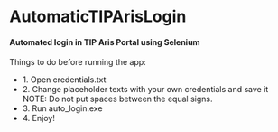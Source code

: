 # AutomaticTIPArisLogin
#### Automated login in TIP Aris Portal using Selenium

Things to do before running the app:<br>
<ul>
<li>1. Open credentials.txt</li>
<li>2. Change placeholder texts with your own credentials and save it</li>
NOTE: Do not put spaces between the equal signs.
<li>3. Run auto_login.exe</li>
<li>4. Enjoy!</li>
<ul>

